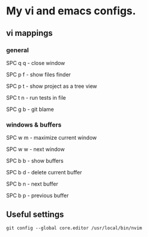# My vi and emacs configs.

## vi mappings

### general

SPC q q - close window

SPC p f - show files finder

SPC p t - show project as a tree view

SPC t n - run tests in file

SPC g b - git blame

### windows & buffers

SPC w m - maximize current window

SPC w w - next window

SPC b b - show buffers

SPC b d - delete current buffer

SPC b n - next buffer

SPC b p - previous buffer

## Useful settings

```
git config --global core.editor /usr/local/bin/nvim
```

